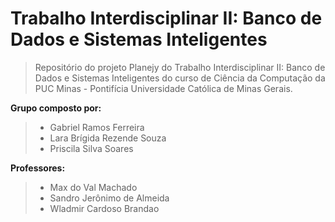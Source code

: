 # Trabalho Interdisciplinar II: Banco de Dados e Sistemas Inteligentes

> Repositório do projeto Planejy do Trabalho Interdisciplinar II: Banco de Dados e Sistemas Inteligentes do curso de Ciência da Computação da PUC Minas - Pontifícia Universidade Católica de Minas Gerais.

**Grupo composto por:**
> - Gabriel Ramos Ferreira
> - Lara Brígida Rezende Souza
> - Priscila Silva Soares

**Professores:**
> - Max do Val Machado
> - Sandro Jerônimo de Almeida
> - Wladmir Cardoso Brandao
